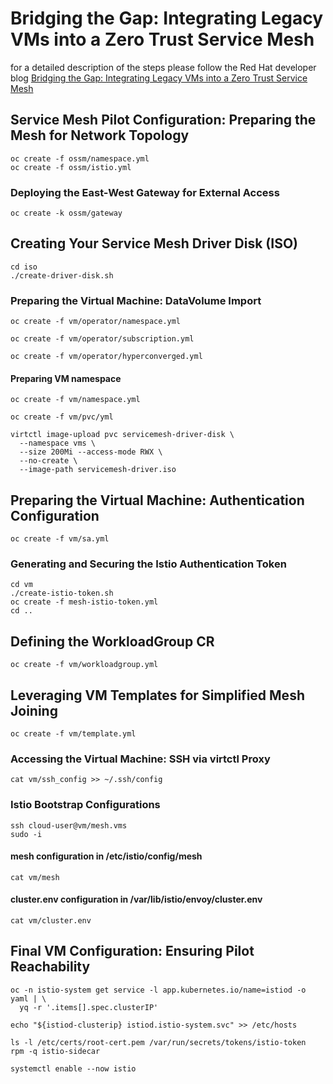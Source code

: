 # Bridging the Gap: Integrating Legacy VMs into a Zero Trust Service Mesh

for a detailed description of the steps please follow the 
Red Hat developer blog [Bridging the Gap: Integrating Legacy VMs into a Zero Trust Service Mesh](todo)

## Service Mesh Pilot Configuration: Preparing the Mesh for Network Topology

```
oc create -f ossm/namespace.yml
oc create -f ossm/istio.yml
```

### Deploying the East-West Gateway for External Access

```
oc create -k ossm/gateway
```

## Creating Your Service Mesh Driver Disk (ISO)

```
cd iso 
./create-driver-disk.sh
```

### Preparing the Virtual Machine: DataVolume Import

```
oc create -f vm/operator/namespace.yml
```

```
oc create -f vm/operator/subscription.yml
```

```
oc create -f vm/operator/hyperconverged.yml
```

#### Preparing VM namespace

```
oc create -f vm/namespace.yml
```

```
oc create -f vm/pvc/yml
```

```
virtctl image-upload pvc servicemesh-driver-disk \
  --namespace vms \
  --size 200Mi --access-mode RWX \
  --no-create \
  --image-path servicemesh-driver.iso
```

## Preparing the Virtual Machine: Authentication Configuration

```
oc create -f vm/sa.yml
```

### Generating and Securing the Istio Authentication Token

```
cd vm
./create-istio-token.sh
oc create -f mesh-istio-token.yml
cd ..
```

## Defining the WorkloadGroup CR

```
oc create -f vm/workloadgroup.yml
```

## Leveraging VM Templates for Simplified Mesh Joining

```
oc create -f vm/template.yml
```

### Accessing the Virtual Machine: SSH via virtctl Proxy

```
cat vm/ssh_config >> ~/.ssh/config
```

### Istio Bootstrap Configurations 

```
ssh cloud-user@vm/mesh.vms
sudo -i 
```

#### mesh configuration in /etc/istio/config/mesh

```
cat vm/mesh 
```

#### cluster.env configuration in /var/lib/istio/envoy/cluster.env

```
cat vm/cluster.env
```

## Final VM Configuration: Ensuring Pilot Reachability

```
oc -n istio-system get service -l app.kubernetes.io/name=istiod -o yaml | \
  yq -r '.items[].spec.clusterIP'
```

```
echo "${istiod-clusterip} istiod.istio-system.svc" >> /etc/hosts
```

```
ls -l /etc/certs/root-cert.pem /var/run/secrets/tokens/istio-token
rpm -q istio-sidecar
```

```
systemctl enable --now istio
```
